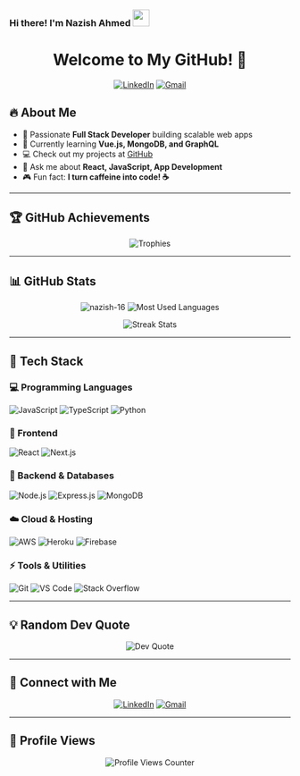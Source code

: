 ### Hi there! I'm Nazish Ahmed <img src="https://raw.githubusercontent.com/nazish-16/nazish-16/main/wave.gif" width="30px">

<h1 align="center">Welcome to My GitHub! 🚀</h1>

<p align="center">
  <a href="https://www.linkedin.com/in/nazish-ahmed-920b9a245/"><img src="https://img.shields.io/badge/-nazish16-blue?style=flat&logo=Linkedin&logoColor=white" alt="LinkedIn"></a>
  <a href="mailto:realnazishahmed@gmail.com"><img src="https://img.shields.io/badge/-realnazishahmed@gmail.com-D14836?style=flat&logo=Gmail&logoColor=white" alt="Gmail"></a>
</p>

## 🔥 About Me
- 🎯 Passionate **Full Stack Developer** building scalable web apps
- 🌱 Currently learning **Vue.js, MongoDB, and GraphQL**
- 💻 Check out my projects at [GitHub](https://github.com/nazish-16)
- 💬 Ask me about **React, JavaScript, App Development**
- 🎮 Fun fact: **I turn caffeine into code! ☕**

---

## 🏆 GitHub Achievements
<p align="center">
  <img src="https://github-profile-trophy.vercel.app/?username=nazish-16&theme=onestar&no-frame=false&no-bg=true&margin-w=15" alt="Trophies">
</p>

---

## 📊 GitHub Stats
<p align="center">
  <img src="https://github-readme-stats.vercel.app/api?username=nazish-16&show_icons=true&theme=react" alt="nazish-16" />
  <img src="https://github-readme-stats.vercel.app/api/top-langs?username=nazish-16&show_icons=true&theme=react&layout=compact" alt="Most Used Languages" />
</p>

<p align="center">
  <img src="https://github-readme-streak-stats.herokuapp.com/?user=nazish-16&theme=react" alt="Streak Stats" />
</p>

---

## 🚀 Tech Stack
### 💻 Programming Languages
![JavaScript](https://img.shields.io/badge/-JavaScript-yellow?style=for-the-badge&logo=javascript&logoColor=white)
![TypeScript](https://img.shields.io/badge/-TypeScript-blue?style=for-the-badge&logo=typescript&logoColor=white)
![Python](https://img.shields.io/badge/-Python-blue?style=for-the-badge&logo=python&logoColor=white)

### 🎨 Frontend
![React](https://img.shields.io/badge/-React-black?style=for-the-badge&logo=react&logoColor=61DAFB)
![Next.js](https://img.shields.io/badge/-Next.js-black?style=for-the-badge&logo=next.js&logoColor=white)

### 💾 Backend & Databases
![Node.js](https://img.shields.io/badge/-Node.js-green?style=for-the-badge&logo=node.js&logoColor=white)
![Express.js](https://img.shields.io/badge/-Express.js-black?style=for-the-badge&logo=express&logoColor=white)
![MongoDB](https://img.shields.io/badge/-MongoDB-green?style=for-the-badge&logo=mongodb&logoColor=white)

### ☁️ Cloud & Hosting
![AWS](https://img.shields.io/badge/-AWS-green?style=for-the-badge&logo=amazon-aws&logoColor=white)
![Heroku](https://img.shields.io/badge/-Heroku-purple?style=for-the-badge&logo=heroku&logoColor=white)
![Firebase](https://img.shields.io/badge/-Firebase-yellow?style=for-the-badge&logo=firebase&logoColor=white)

### ⚡ Tools & Utilities
![Git](https://img.shields.io/badge/-Git-red?style=for-the-badge&logo=git&logoColor=white)
![VS Code](https://img.shields.io/badge/-VS%20Code-blue?style=for-the-badge&logo=visual-studio-code&logoColor=white)
![Stack Overflow](https://img.shields.io/badge/-Stack%20Overflow-orange?style=for-the-badge&logo=stack-overflow&logoColor=white)

---

## 💡 Random Dev Quote
<p align="center">
  <img src="https://quotes-github-readme.vercel.app/api?type=horizontal&theme=react" alt="Dev Quote">
</p>

---

## 🚀 Connect with Me
<p align="center">
  <a href="https://www.linkedin.com/in/nazish-ahmed-920b9a245/"><img src="https://img.shields.io/badge/-nazish16-blue?style=for-the-badge&logo=Linkedin&logoColor=white" alt="LinkedIn"></a>
  <a href="mailto:realnazishahmed@gmail.com"><img src="https://img.shields.io/badge/-realnazishahmed@gmail.com-D14836?style=for-the-badge&logo=Gmail&logoColor=white" alt="Gmail"></a>
</p>

---

## 👀 Profile Views
<p align="center"> 
  <img src="https://komarev.com/ghpvc/?username=nazish-16&label=Profile%20views&color=0e75b6&style=flat" alt="Profile Views Counter" />
</p>
